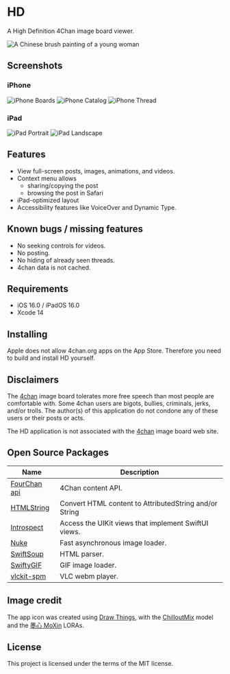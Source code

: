 # HD

A High Definition 4Chan image board viewer.

![A Chinese brush painting of a young woman](HD/Assets.xcassets/AppIcon.appiconset/66128C6B-E7E6-4AD6-AEFC-2D8438B9B18C_1_201_a.jpeg)

## Screenshots

### iPhone

![iPhone Boards](README_images/iphone-boards.png)
![iPhone Catalog](README_images/iphone-catalog.png)
![iPhone Thread](README_images/iphone-thread.png)

### iPad

![iPad Portrait](README_images/ipad-portrait.png)
![iPad Landscape](README_images/ipad-landscape.png)

## Features

+ View full-screen posts, images, animations, and videos.
+ Context menu allows
  + sharing/copying the post
  + browsing the post in Safari
+ iPad-optimized layout
+ Accessibility features like VoiceOver and Dynamic Type. 

## Known bugs / missing features

- No seeking controls for videos.
- No posting.
- No hiding of already seen threads.
- 4chan data is not cached.

## Requirements

+ iOS 16.0 / iPadOS 16.0
+ Xcode 14

## Installing

Apple does not allow 4chan.org apps on the App Store. Therefore you need to build and install HD yourself.

## Disclaimers

The [4chan](https://4chan.org/) image board tolerates more free speech than most people are
comfortable with. Some 4chan users are bigots, bullies, criminals, jerks, and/or trolls.
The author(s) of this application do not condone any of these users or their posts or acts.

The HD application is not associated with the [4chan](https://4chan.org/) image board web site.

## Open Source Packages

Name | Description
---- | -----------------------------
[FourChan api](https://github.com/jackpal/FourChanAPI) | 4Chan content API.
[HTMLString](https://github.com/jackpal/HTMLString) | Convert HTML content to AttributedString and/or String
[Introspect](https://github.com/siteline/SwiftUI-Introspect) | Access the UIKit views that implement SwiftUI views.
[Nuke](https://github.com/kean/Nuke) | Fast asynchronous image loader.
[SwiftSoup](https://github.com/scinfu/SwiftSoup) | HTML parser.
[SwiftyGIF](https://github.com/kirualex/SwiftyGif) | GIF image loader.
[vlckit-spm](https://github.com/tylerjonesio/vlckit-spm) | VLC webm player.

## Image credit

The app icon was created using [Draw Things](https://apps.apple.com/us/app/draw-things-ai-generation/id6444050820),
with the [ChilloutMix](https://civitai.com/models/6424/chilloutmix) model and
the [墨心 MoXin](https://civitai.com/models/12597/moxin) LORAs.

## License

This project is licensed under the terms of the MIT license.
